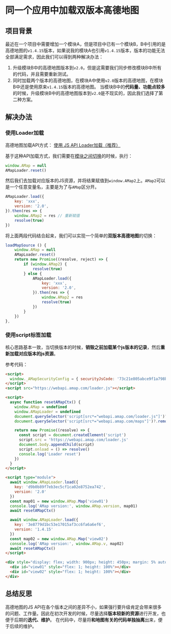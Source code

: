 # 同一个应用中加载双版本高德地图
## 项目背景
最近在一个项目中需要增加一个模块A，但是项目中已有一个模块B，B中引用的是高德地图的`v1.4.15`版本，如果说我的模块A也引用`v1.4.15`版本，版本的功能无法全部满足需求，因此我们可以得到两种解决办法：

1. 升级模块B中的高德地图版本到`v2.0`，但是这需要我们同步修改模块B中所有的代码，并且需要重新测试。
2. 同时加载两个版本的高德地图，在模块A中使用`v2.0`版本的高德地图，在模块B中还是使用原来`v1.4.15`版本的高德地图。
当模块B中的**代码量、功能点较多**的时候，升级模块B中的高德地图版本到`v2.0`是不现实的，因此我们选择了第二种方案。

## 解决办法
### 使用Loader加载
高德地图加载API方式：
[使用 JS API Loader加载（推荐）](https://lbs.amap.com/api/javascript-api-v2/guide/abc/load#t1)

基于这种API加载方式，我们需要在<u>模块之间切换</u>的时候，执行：

```javascript
window.AMap = null
AMapLoader.reset()
```

然后我们去加载对应版本的JS资源，并将结果赋值到`window.AMap2`上。`AMap2`可以是一个任意变量名，主要是为了与`AMap`区分开。

```javascript
AMapLoader.load({
    key: 'xxx',
    version: '2.0',
}).then(res => {
    window.AMap2 = res // 重新赋值
    resolve(true)
})
```

将上面两段代码结合起来，我们可以实现一个简单的**双版本高德地图**的切换：

```javascript
loadMapSource () {
    window.AMap = null
    AMapLoader.reset()
    return new Promise((resolve, reject) => {
        if (window.AMap2) {
            resolve(true)
        } else {
            AMapLoader.load({
                key: 'xxx',
                version: '2.0',
            }).then(res => {
                window.AMap2 = res
                resolve(true)
            })
        }
    })
},
```

### 使用script标签加载
核心思路基本一致，当切换版本的时候，**销毁之前加载某个js版本的记录**，然后**重新加载对应版本的js资源**。

参考代码：

```html
<script>
  window._AMapSecurityConfig = { securityJsCode: '73c21e805abce9f1a798bd4453a52994' }
</script>
<script src="https://webapi.amap.com/loader.js"></script>

<script>
  async function resetAMapCtx() {
    window.AMap = undefined
    window.AMapLoader = undefined
    document.querySelector('script[src*="webapi.amap.com/loader.js"]')?.remove()
    document.querySelector('script[src*="webapi.amap.com/maps"]')?.remove()

    return new Promise((resolve) => {
      const script = document.createElement('script')
      script.src = 'https://webapi.amap.com/loader.js'
      document.body.appendChild(script)
      script.onload = () => resolve()
      console.log('Loader reset')
    })
  }
</script>

<script type="module">
  await window.AMapLoader.load({
    key: 'd9b0b89f7eb3ec5cf1ca02e8752ea742',
    version: '2.0'
  })
  const map01 = new window.AMap.Map('view01')
  console.log('AMap version:', window.AMap.version, map01)
  await resetAMapCtx()

  await window.AMapLoader.load({
    key: '3e8779d1bc53e17015af3cc6fa6a6ef6',
    version: '1.4.15'
  })
  const map02 = new window.AMap.Map('view02')
  console.log('AMap version:', window.AMap.v, map02)
  await resetAMapCtx()
</script>

<div style="display: flex; width: 900px; height: 450px; margin: 5% auto; border: 1px solid #2b4b6b">
  <div id="view01" style="flex: 1; height: 100%"></div>
  <div id="view02" style="flex: 1; height: 100%"></div>
</div>
```

## 总结反思
高德地图的JS API在各个版本之间的差异不小，如果强行要升级肯定会带来很多的问题、工作量。因此在初次开发的时候，尽量选择**版本较新的资源**进行开发，也便于后期的**迭代、维护**。
在代码中，尽量将**和地图有关的代码单独抽离**出来，便于后续的维护。